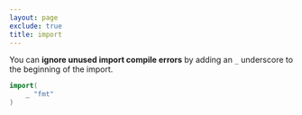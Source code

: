 ```yaml
---
layout: page
exclude: true
title: import
---
```


You can **ignore unused import compile errors** by adding an `_` underscore to the beginning of the import.
```go
import(
    _ "fmt"
)
```